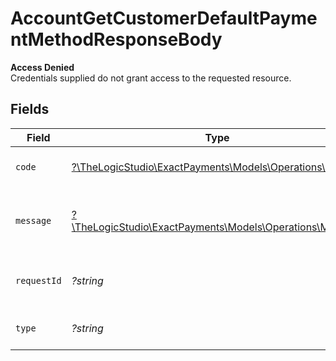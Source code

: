 # AccountGetCustomerDefaultPaymentMethodResponseBody

**Access Denied**\
Credentials supplied do not grant access to the requested resource.



## Fields

| Field                                                                                          | Type                                                                                           | Required                                                                                       | Description                                                                                    | Example                                                                                        |
| ---------------------------------------------------------------------------------------------- | ---------------------------------------------------------------------------------------------- | ---------------------------------------------------------------------------------------------- | ---------------------------------------------------------------------------------------------- | ---------------------------------------------------------------------------------------------- |
| `code`                                                                                         | [?\TheLogicStudio\ExactPayments\Models\Operations\Code](../../Models/Operations/Code.md)       | :heavy_minus_sign:                                                                             | Code of the authorization error.                                                               | payments-forbidden-error                                                                       |
| `message`                                                                                      | [?\TheLogicStudio\ExactPayments\Models\Operations\Message](../../Models/Operations/Message.md) | :heavy_minus_sign:                                                                             | Message explaining the authorization error.                                                    | You do not have permission to access this resource.                                            |
| `requestId`                                                                                    | *?string*                                                                                      | :heavy_minus_sign:                                                                             | Request identifier in UUID format.                                                             | bcc78633-cd09-4e7d-8f3b-d593fdc1439c                                                           |
| `type`                                                                                         | *?string*                                                                                      | :heavy_minus_sign:                                                                             | It shows as authorization error.                                                               | authorization-error                                                                            |